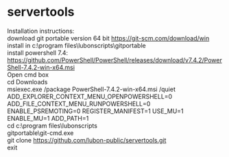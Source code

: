 # servertools
Installation instructions:  
download git portable version 64 bit https://git-scm.com/download/win  
install in c:\program files\lubonscripts\gitportable  
install powershell 7.4: https://github.com/PowerShell/PowerShell/releases/download/v7.4.2/PowerShell-7.4.2-win-x64.msi  
Open cmd box  
cd Downloads  
msiexec.exe /package PowerShell-7.4.2-win-x64.msi /quiet ADD_EXPLORER_CONTEXT_MENU_OPENPOWERSHELL=0 ADD_FILE_CONTEXT_MENU_RUNPOWERSHELL=0 ENABLE_PSREMOTING=0 REGISTER_MANIFEST=1 USE_MU=1 ENABLE_MU=1 ADD_PATH=1  
cd c:\program files\lubonscripts  
gitportable\git-cmd.exe  
git clone https://github.com/lubon-public/servertools.git   
exit



